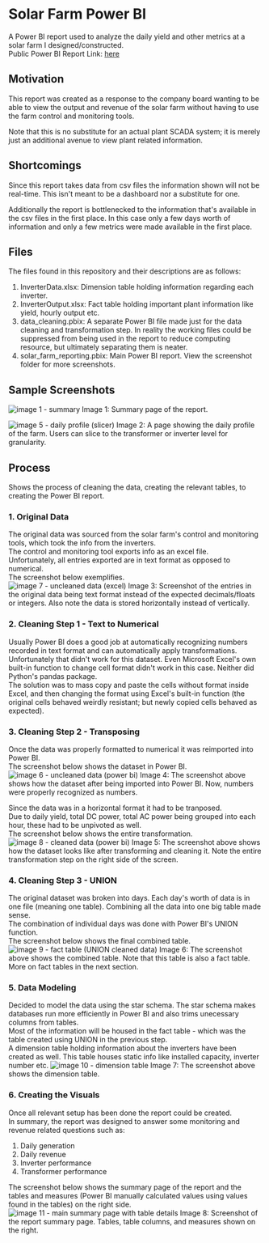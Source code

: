 # Solar Farm Power BI
A Power BI report used to analyze the daily yield and other metrics at a solar farm I designed/constructed.\
Public Power BI Report Link: [here](https://www.novypro.com/project/solar-farm-report)

## Motivation
This report was created as a response to the company board wanting to be able to view the output and revenue of the solar farm without having to use the farm control and monitoring tools.

Note that this is no substitute for an actual plant SCADA system; it is merely just an additional avenue to view plant related information.

## Shortcomings
Since this report takes data from csv files the information shown will not be real-time. This isn't meant to be a dashboard nor a substitute for one. 

Additionally the report is bottlenecked to the information that's available in the csv files in the first place. In this case only a few days worth of information and only a few metrics were made available in the first place. 

## Files 
The files found in this repository and their descriptions are as follows:
1. InverterData.xlsx: Dimension table holding information regarding each inverter.
2. InverterOutput.xlsx: Fact table holding important plant information like yield, hourly output etc.
3. data_cleaning.pbix: A separate Power BI file made just for the data cleaning and transformation step. In reality the working files could be suppressed from being used in the report to reduce computing resource, but ultimately separating them is neater.
4. solar_farm_reporting.pbix: Main Power BI report. View the screenshot folder for more screenshots.

## Sample Screenshots
![image 1 - summary](https://github.com/splatterconstruct146/solar_farm_power_bi/assets/135209633/0c873fc3-0184-43b2-9b59-519dedefc1d1)
Image 1: Summary page of the report.

![image 5 - daily profile (slicer)](https://github.com/splatterconstruct146/solar_farm_power_bi/assets/135209633/8ff9d784-4d00-45b8-8983-742584213657)
Image 2: A page showing the daily profile of the farm. Users can slice to the transformer or inverter level for granularity.

## Process
Shows the process of cleaning the data, creating the relevant tables, to creating the Power BI report. 
### 1. Original Data
The original data was sourced from the solar farm's control and monitoring tools, which took the info from the inverters.\
The control and monitoring tool exports info as an excel file.\
Unfortunately, all entries exported are in text format as opposed to numerical.\
The screenshot below exemplifies.\
![image 7 - uncleaned data (excel)](https://github.com/splatterconstruct146/solar-farm-power-bi/assets/135209633/99a59d0d-1b4d-4219-95c8-9d5f47f59084)
Image 3: Screenshot of the entries in the original data being text format instead of the expected decimals/floats or integers. Also note the data is stored horizontally instead of vertically. 

### 2. Cleaning Step 1 - Text to Numerical
Usually Power BI does a good job at automatically recognizing numbers recorded in text format and can automatically apply transformations.\
Unfortunately that didn't work for this dataset. Even Microsoft Excel's own built-in function to change cell format didn't work in this case. Neither did Python's pandas package.\
The solution was to mass copy and paste the cells without format inside Excel, and then changing the format using Excel's built-in function (the original cells behaved weirdly resistant; but newly copied cells behaved as expected).

### 3. Cleaning Step 2 - Transposing
Once the data was properly formatted to numerical it was reimported into Power BI.\
The screenshot below shows the dataset in Power BI.
![image 6 - uncleaned data (power bi)](https://github.com/splatterconstruct146/solar-farm-power-bi/assets/135209633/8c044f98-739a-425b-8046-76caf8cccfa6)
Image 4: The screenshot above shows how the dataset after being imported into Power BI. Now, numbers were properly recognized as numbers.

Since the data was in a horizontal format it had to be tranposed.\
Due to daily yield, total DC power, total AC power being grouped into each hour, these had to be unpivoted as well.\
The screenshot below shows the entire transformation.
![image 8 - cleaned data (power bi)](https://github.com/splatterconstruct146/solar-farm-power-bi/assets/135209633/a8d84fa5-b982-43bb-bf9a-6d83123c3a94)
Image 5: The screenshot above shows how the dataset looks like after transforming and cleaning it. Note the entire transformation step on the right side of the screen.

### 4. Cleaning Step 3 - UNION 
The original dataset was broken into days. Each day's worth of data is in one file (meaning one table). Combining all the data into one big table made sense.\
The combination of individual days was done with Power BI's UNION function.\
The screenshot below shows the final combined table.
![image 9 - fact table (UNION cleaned data)](https://github.com/splatterconstruct146/solar-farm-power-bi/assets/135209633/07485367-4f54-4e7d-831b-f3d6427d1df6)
Image 6: The screenshot above shows the combined table. Note that this table is also a fact table. More on fact tables in the next section.

### 5. Data Modeling 
Decided to model the data using the star schema. The star schema makes databases run more efficiently in Power BI and also trims unecessary columns from tables.\
Most of the information will be housed in the fact table - which was the table created using UNION in the previous step.\
A dimension table holding information about the inverters have been created as well. This table houses static info like installed capacity, inverter number etc.
![image 10 - dimension table](https://github.com/splatterconstruct146/solar-farm-power-bi/assets/135209633/3a1388e3-318b-463d-91cf-0e60aba134b1)
Image 7: The screenshot above shows the dimension table. 

### 6. Creating the Visuals
Once all relevant setup has been done the report could be created.\
In summary, the report was designed to answer some monitoring and revenue related questions such as:
1. Daily generation
2. Daily revenue
3. Inverter performance
4. Transformer performance

The screenshot below shows the summary page of the report and the tables and measures (Power BI manually calculated values using values found in the tables) on the right side.
![image 11 - main summary page with table details](https://github.com/splatterconstruct146/solar-farm-power-bi/assets/135209633/46708cc8-1694-4857-ad42-ab73eca03ffe)
Image 8: Screenshot of the report summary page. Tables, table columns, and measures shown on the right. 
